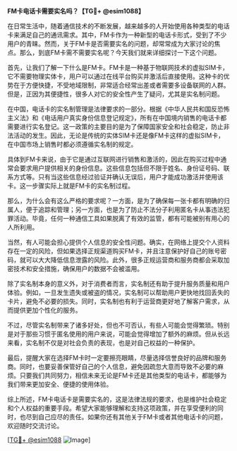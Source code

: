 **FM卡电话卡需要实名吗？【TG💪+ @esim1088】**

在日常生活中，随着通信技术的不断发展，越来越多的人开始使用各种类型的电话卡来满足自己的通讯需求。其中，FM卡作为一种新型的电话卡形式，受到了不少用户的青睐。然而，关于FM卡是否需要实名的问题，却常常成为大家讨论的焦点。那么，到底FM卡需不需要实名呢？今天我们就来详细探讨一下这个问题。

首先，让我们了解一下什么是FM卡。FM卡是一种基于物联网技术的虚拟SIM卡，它不需要物理实体卡，用户可以通过在线平台购买并激活后直接使用。这种卡的优势在于方便快捷，不受地域限制，非常适合经常出差或者需要多设备联网的人群。但是，正因为其便捷性，很多人对它的安全性产生了疑问，尤其是实名制问题。

在中国，电话卡的实名制管理是法律要求的一部分。根据《中华人民共和国反恐怖主义法》和《电话用户真实身份信息登记规定》，所有在中国境内销售的电话卡都需要进行实名登记。这一政策的主要目的是为了保障国家安全和社会稳定，防止非法活动的发生。因此，无论是传统的实体SIM卡还是像FM卡这样的虚拟SIM卡，在中国市场上销售时都必须遵循实名制的规定。

具体到FM卡来说，由于它是通过互联网进行销售和激活的，因此在购买过程中通常会要求用户提供相关的身份信息。这些信息包括但不限于姓名、身份证号码、联系方式等。只有当这些信息经过验证并确认无误后，用户才能成功激活并使用该卡。这一步骤实际上就是FM卡的实名制过程。

那么，为什么会有这么严格的要求呢？一方面，是为了确保每一张卡都有明确的归属人，便于追踪和管理；另一方面，也是为了防止不法分子利用匿名卡从事违法犯罪活动。毕竟，任何一种通信工具如果脱离了有效的监管，都有可能被别有用心的人所利用。

当然，有人可能会担心提供个人信息的安全性问题。确实，在网络上提交个人资料存在一定的风险，但如果选择正规渠道购买FM卡，并且注意保护好自己的账号密码，就可以大大降低信息泄露的风险。此外，很多正规运营商和服务商都会采取加密技术和安全措施，确保用户的数据不会被滥用。

除了实名制本身的意义外，对于消费者而言，实名制还有助于提升服务质量和用户体验。例如，一旦发生遗失或被盗的情况，实名制可以帮助用户更快地找回丢失的卡片，避免不必要的损失。同时，实名制也有利于运营商更好地了解客户需求，从而提供更加个性化的服务。

不过，尽管实名制带来了诸多好处，但也不可否认，有些人可能会觉得繁琐。特别是对于那些习惯于匿名使用的用户来说，可能会觉得增加了额外的麻烦。但从长远来看，实名制不仅是对社会负责的表现，也是对自己权益的一种保护。

最后，提醒大家在选择FM卡时一定要擦亮眼睛，尽量选择信誉良好的品牌和服务商。同时，也要妥善保管好自己的个人信息，避免因疏忽大意而导致不必要的麻烦。只要我们共同努力，相信未来无论是FM卡还是其他类型的电话卡，都能够为我们带来更加安全、便捷的使用体验。

综上所述，FM卡电话卡是需要实名的，这是法律法规的要求，也是维护社会稳定和个人权益的重要手段。希望大家能够理解和支持这项政策，并在享受便利的同时，也尽到自己应尽的责任。如果你还有其他关于FM卡或者其他电话卡的问题，欢迎随时交流讨论。

[[TG💪+ @esim1088](https://t.me/s/esim1088) ![Image](https://i.postimg.cc/4NQfJmqS/Snipaste-2025-05-13-00-14-12.png)]